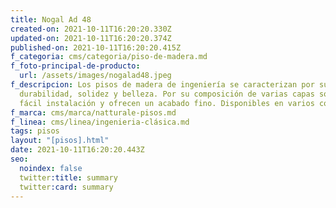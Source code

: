 ```yaml
---
title: Nogal Ad 48
created-on: 2021-10-11T16:20:20.330Z
updated-on: 2021-10-11T16:20:20.374Z
published-on: 2021-10-11T16:20:20.415Z
f_categoria: cms/categoria/piso-de-madera.md
f_foto-principal-de-producto:
  url: /assets/images/nogalad48.jpeg
f_descripcion: Los pisos de madera de ingeniería se caracterizan por su
  durabilidad, solidez y belleza. Por su composición de varias capas son de
  fácil instalación y ofrecen un acabado fino. Disponibles en varios colores.
f_marca: cms/marca/natturale-pisos.md
f_linea: cms/linea/ingenieria-clásica.md
tags: pisos
layout: "[pisos].html"
date: 2021-10-11T16:20:20.443Z
seo:
  noindex: false
  twitter:title: summary
  twitter:card: summary
---
```

